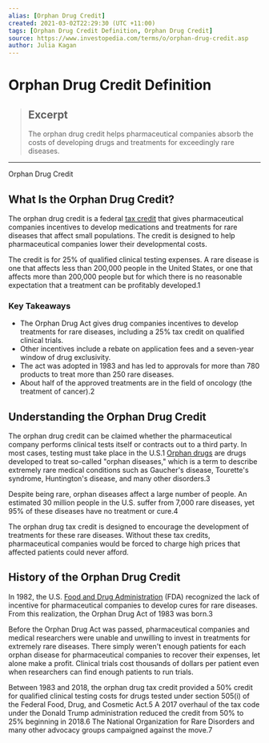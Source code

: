 ```yaml
---
alias: [Orphan Drug Credit]
created: 2021-03-02T22:29:30 (UTC +11:00)
tags: [Orphan Drug Credit Definition, Orphan Drug Credit]
source: https://www.investopedia.com/terms/o/orphan-drug-credit.asp
author: Julia Kagan
---
```


# Orphan Drug Credit Definition

> ## Excerpt
> The orphan drug credit helps pharmaceutical companies absorb the costs of developing drugs and treatments for exceedingly rare diseases.

---

Orphan Drug Credit
## What Is the Orphan Drug Credit?

The orphan drug credit is a federal [tax credit](https://www.investopedia.com/terms/t/taxcredit.asp) that gives pharmaceutical companies incentives to develop medications and treatments for rare diseases that affect small populations. The credit is designed to help pharmaceutical companies lower their developmental costs.

The credit is for 25% of qualified clinical testing expenses. A rare disease is one that affects less than 200,000 people in the United States, or one that affects more than 200,000 people but for which there is no reasonable expectation that a treatment can be profitably developed.1

### Key Takeaways

-   The Orphan Drug Act gives drug companies incentives to develop treatments for rare diseases, including a 25% tax credit on qualified clinical trials.
-   Other incentives include a rebate on application fees and a seven-year window of drug exclusivity.
-   The act was adopted in 1983 and has led to approvals for more than 780 products to treat more than 250 rare diseases.
-   About half of the approved treatments are in the field of oncology (the treatment of cancer).2

## Understanding the Orphan Drug Credit

The orphan drug credit can be claimed whether the pharmaceutical company performs clinical tests itself or contracts out to a third party. In most cases, testing must take place in the U.S.1 [Orphan drugs](https://www.investopedia.com/ask/answers/06/orphandrugstatus.asp) are drugs developed to treat so-called "orphan diseases," which is a term to describe extremely rare medical conditions such as Gaucher's disease, Tourette's syndrome, Huntington's disease, and many other disorders.3

Despite being rare, orphan diseases affect a large number of people. An estimated 30 million people in the U.S. suffer from 7,000 rare diseases, yet 95% of these diseases have no treatment or cure.4

The orphan drug tax credit is designed to encourage the development of treatments for these rare diseases. Without these tax credits, pharmaceutical companies would be forced to charge high prices that affected patients could never afford.

## History of the Orphan Drug Credit

In 1982, the U.S. [Food and Drug Administration](https://www.investopedia.com/terms/f/fda.asp) (FDA) recognized the lack of incentive for pharmaceutical companies to develop cures for rare diseases. From this realization, the Orphan Drug Act of 1983 was born.3

Before the Orphan Drug Act was passed, pharmaceutical companies and medical researchers were unable and unwilling to invest in treatments for extremely rare diseases. There simply weren't enough patients for each orphan disease for pharmaceutical companies to recover their expenses, let alone make a profit. Clinical trials cost thousands of dollars per patient even when researchers can find enough patients to run trials.

Between 1983 and 2018, the orphan drug tax credit provided a 50% credit for qualified clinical testing costs for drugs tested under section 505(i) of the Federal Food, Drug, and Cosmetic Act.5 A 2017 overhaul of the tax code under the Donald Trump administration reduced the credit from 50% to 25% beginning in 2018.6 The National Organization for Rare Disorders and many other advocacy groups campaigned against the move.7
